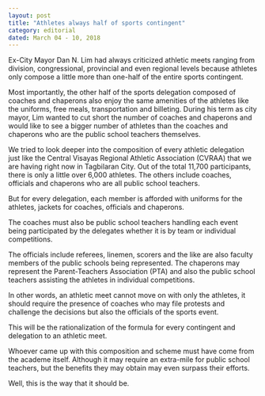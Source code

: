 ```yaml
---
layout: post
title: "Athletes always half of sports contingent"
category: editorial
dated: March 04 - 10, 2018
---
```


Ex-City Mayor Dan N. Lim had always criticized athletic meets ranging from division, congressional, provincial and even regional levels because athletes only compose a little more than one-half of the entire sports contingent.

Most importantly, the other half of the sports delegation composed of coaches and chaperons also enjoy the same amenities of the athletes like the uniforms, free meals, transportation and billeting.
During his term as city mayor, Lim wanted to cut short the number of coaches and chaperons and would like to see a bigger number of athletes than the coaches and chaperons who are the public school teachers themselves.

We tried to look deeper into the composition of every athletic delegation just like the Central Visayas Regional Athletic Association (CVRAA) that we are having right now in Tagbilaran City.
Out of the total 11,700 participants, there is only a little over 6,000 athletes. The others include coaches, officials and chaperons who are all public school teachers.

But for every delegation, each member is afforded with uniforms for the athletes, jackets for coaches, officials and chaperons.

The coaches must also be public school teachers handling each event being participated by the delegates whether it is by team or individual competitions.

The officials include referees, linemen, scorers and the like are also faculty members of the public schools being represented. The chaperons may represent the Parent-Teachers Association (PTA) and also the public school teachers assisting the athletes in individual competitions.

In other words, an athletic meet cannot move on with only the athletes, it should require the presence of coaches who may file protests and challenge the decisions but also the officials of the sports event.

This will be the rationalization of the formula for every contingent and delegation to an athletic meet.

Whoever came up with this composition and scheme must have come from the academe itself. Although it may require an extra-mile for public school teachers, but the benefits they may obtain may even surpass their efforts.

Well, this is the way that it should be.